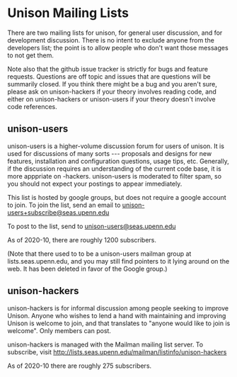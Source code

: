 # Unison Mailing Lists

There are two mailing lists for unison, for general user discussion, and for development discussion.   There is no intent to exclude anyone from the developers list; the point is to allow people who don't want those messages to not get them.

Note also that the github issue tracker is strictly for bugs and feature requests.  Questions are off topic and issues that are questions will be summarily closed.  If you think there might be a bug and you aren't sure, please ask on unison-hackers if your theory involves reading code, and either on unison-hackers or unison-users if your theory doesn't involve code references.

## unison-users

unison-users is a higher-volume discussion forum for users of unison. It is used for discussions of many sorts --- proposals and designs for new features, installation and configuration questions, usage tips, etc.  Generally, if the discussion requires an understanding of the current code base, it is more apppriate on -hackers.   unison-users is moderated to filter spam, so you should not expect your postings to appear immediately.

This list is hosted by google groups, but does not require a google account to join. To join the list, send an email to unison-users+subscribe@seas.upenn.edu

To post to the list, send to unison-users@seas.upenn.edu

As of 2020-10, there are roughly 1200 subscribers.

(Note that there used to to be a unison-users mailman group at lists.seas.upenn.edu, and you may still find pointers to it lying around on the web. It has been deleted in favor of the Google group.)

## unison-hackers

unison-hackers is for informal discussion among people seeking to improve Unison.  Anyone who wishes to lend a hand with maintaining and improving Unison is welcome to join, and that translates to "anyone would like to join is welcome".  Only members can post.

unison-hackers is managed with the Mailman mailing list server.  To subscribe, visit http://lists.seas.upenn.edu/mailman/listinfo/unison-hackers

As of 2020-10 there are roughly 275 subscribers.